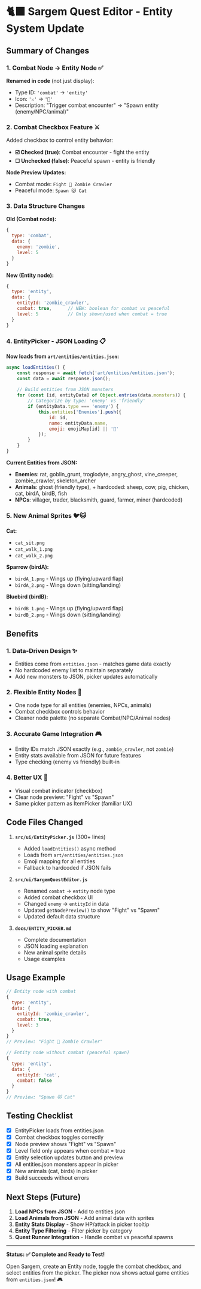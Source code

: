 # 🐈‍⬛ Sargem Quest Editor - Entity System Update

## Summary of Changes

### 1. Combat Node → Entity Node ✅

**Renamed in code** (not just display):
- Type ID: `'combat'` → `'entity'`
- Icon: `'⚔️'` → `'👾'`
- Description: "Trigger combat encounter" → "Spawn entity (enemy/NPC/animal)"

### 2. Combat Checkbox Feature ⚔️

Added checkbox to control entity behavior:
- **☑️ Checked (true)**: Combat encounter - fight the entity
- **☐ Unchecked (false)**: Peaceful spawn - entity is friendly

**Node Preview Updates:**
- Combat mode: `Fight 🧟 Zombie Crawler`
- Peaceful mode: `Spawn 🐱 Cat`

### 3. Data Structure Changes

**Old (Combat node):**
```javascript
{
  type: 'combat',
  data: {
    enemy: 'zombie',
    level: 5
  }
}
```

**New (Entity node):**
```javascript
{
  type: 'entity',
  data: {
    entityId: 'zombie_crawler',
    combat: true,      // NEW: boolean for combat vs peaceful
    level: 5           // Only shown/used when combat = true
  }
}
```

### 4. EntityPicker - JSON Loading 📋

**Now loads from `art/entities/entities.json`:**

```javascript
async loadEntities() {
    const response = await fetch('art/entities/entities.json');
    const data = await response.json();
    
    // Build entities from JSON monsters
    for (const [id, entityData] of Object.entries(data.monsters)) {
        // Categorize by type: 'enemy' vs 'friendly'
        if (entityData.type === 'enemy') {
            this.entities['Enemies'].push({
                id: id,
                name: entityData.name,
                emoji: emojiMap[id] || '👾'
            });
        }
    }
}
```

**Current Entities from JSON:**
- **Enemies**: rat, goblin_grunt, troglodyte, angry_ghost, vine_creeper, zombie_crawler, skeleton_archer
- **Animals**: ghost (friendly type), + hardcoded: sheep, cow, pig, chicken, cat, birdA, birdB, fish
- **NPCs**: villager, trader, blacksmith, guard, farmer, miner (hardcoded)

### 5. New Animal Sprites 🐦🐱

**Cat:**
- `cat_sit.png`
- `cat_walk_1.png`
- `cat_walk_2.png`

**Sparrow (birdA):**
- `birdA_1.png` - Wings up (flying/upward flap)
- `birdA_2.png` - Wings down (sitting/landing)

**Bluebird (birdB):**
- `birdB_1.png` - Wings up (flying/upward flap)
- `birdB_2.png` - Wings down (sitting/landing)

## Benefits

### 1. Data-Driven Design ✨
- Entities come from `entities.json` - matches game data exactly
- No hardcoded enemy list to maintain separately
- Add new monsters to JSON, picker updates automatically

### 2. Flexible Entity Nodes 🎯
- One node type for all entities (enemies, NPCs, animals)
- Combat checkbox controls behavior
- Cleaner node palette (no separate Combat/NPC/Animal nodes)

### 3. Accurate Game Integration 🎮
- Entity IDs match JSON exactly (e.g., `zombie_crawler`, not `zombie`)
- Entity stats available from JSON for future features
- Type checking (enemy vs friendly) built-in

### 4. Better UX 🚀
- Visual combat indicator (checkbox)
- Clear node preview: "Fight" vs "Spawn"
- Same picker pattern as ItemPicker (familiar UX)

## Code Files Changed

1. **`src/ui/EntityPicker.js`** (300+ lines)
   - Added `loadEntities()` async method
   - Loads from `art/entities/entities.json`
   - Emoji mapping for all entities
   - Fallback to hardcoded if JSON fails

2. **`src/ui/SargemQuestEditor.js`**
   - Renamed `combat` → `entity` node type
   - Added combat checkbox UI
   - Changed `enemy` → `entityId` in data
   - Updated `getNodePreview()` to show "Fight" vs "Spawn"
   - Updated default data structure

3. **`docs/ENTITY_PICKER.md`**
   - Complete documentation
   - JSON loading explanation
   - New animal sprite details
   - Usage examples

## Usage Example

```javascript
// Entity node with combat
{
  type: 'entity',
  data: {
    entityId: 'zombie_crawler',
    combat: true,
    level: 3
  }
}
// Preview: "Fight 🧟 Zombie Crawler"

// Entity node without combat (peaceful spawn)
{
  type: 'entity',
  data: {
    entityId: 'cat',
    combat: false
  }
}
// Preview: "Spawn 🐱 Cat"
```

## Testing Checklist

- [x] EntityPicker loads from entities.json
- [x] Combat checkbox toggles correctly
- [x] Node preview shows "Fight" vs "Spawn"
- [x] Level field only appears when combat = true
- [x] Entity selection updates button and preview
- [x] All entities.json monsters appear in picker
- [x] New animals (cat, birds) in picker
- [x] Build succeeds without errors

## Next Steps (Future)

1. **Load NPCs from JSON** - Add to entities.json
2. **Load Animals from JSON** - Add animal data with sprites
3. **Entity Stats Display** - Show HP/attack in picker tooltip
4. **Entity Type Filtering** - Filter picker by category
5. **Quest Runner Integration** - Handle combat vs peaceful spawns

---

**Status: ✅ Complete and Ready to Test!**

Open Sargem, create an Entity node, toggle the combat checkbox, and select entities from the picker. The picker now shows actual game entities from `entities.json`! 🎮
